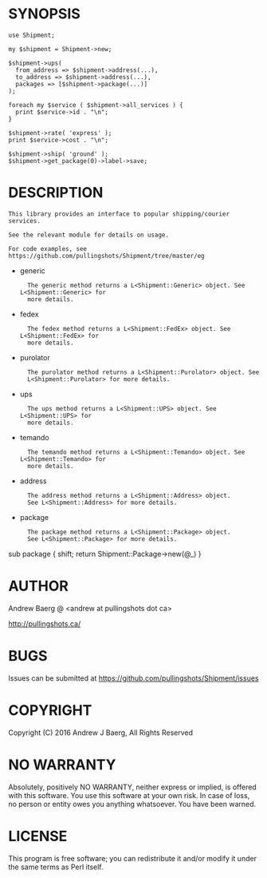 # SYNOPSIS

    use Shipment;

    my $shipment = Shipment->new;
       
    $shipment->ups(
      from_address => $shipment->address(...),
      to_address => $shipment->address(...),
      packages => [$shipment->package(...)]
    );

    foreach my $service ( $shipment->all_services ) {
      print $service->id . "\n";
    }

    $shipment->rate( 'express' );
    print $service->cost . "\n";

    $shipment->ship( 'ground' );
    $shipment->get_package(0)->label->save;

# DESCRIPTION

    This library provides an interface to popular shipping/courier services.

    See the relevant module for details on usage.

    For code examples, see https://github.com/pullingshots/Shipment/tree/master/eg

- generic

        The generic method returns a L<Shipment::Generic> object. See L<Shipment::Generic> for
        more details.

- fedex

        The fedex method returns a L<Shipment::FedEx> object. See L<Shipment::FedEx> for
        more details.

- purolator

        The purolator method returns a L<Shipment::Purolator> object. See
        L<Shipment::Purolator> for more details.

- ups

        The ups method returns a L<Shipment::UPS> object. See L<Shipment::UPS> for
        more details.

- temando

        The temando method returns a L<Shipment::Temando> object. See L<Shipment::Temando> for
        more details.

- address

        The address method returns a L<Shipment::Address> object.
        See L<Shipment::Address> for more details.

- package

        The package method returns a L<Shipment::Package> object.
        See L<Shipment::Package> for more details.

sub package {
    shift; return Shipment::Package->new(@\_)
}

# AUTHOR

Andrew Baerg @ &lt;andrew at pullingshots dot ca>

http://pullingshots.ca/

# BUGS

Issues can be submitted at https://github.com/pullingshots/Shipment/issues

# COPYRIGHT

Copyright (C) 2016 Andrew J Baerg, All Rights Reserved

# NO WARRANTY

Absolutely, positively NO WARRANTY, neither express or implied, is
offered with this software.  You use this software at your own risk.  In
case of loss, no person or entity owes you anything whatsoever.  You
have been warned.

# LICENSE

This program is free software; you can redistribute it and/or modify it
under the same terms as Perl itself.
